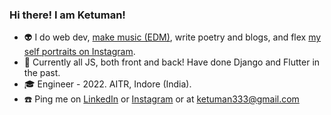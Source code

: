 ### Hi there! I am Ketuman! 

- 👽 I do web dev, [make music (EDM)](https://www.youtube.com/channel/UCZrpkuw254gMrjlIZd8bS1g), write poetry and blogs, and flex [my self portraits on Instagram](https://www.instagram.com/k2maan/).
- 💛 Currently all JS, both front and back! Have done Django and Flutter in the past.
- 🎓 Engineer - 2022. AITR, Indore (India).
- ☎️ Ping me on [LinkedIn](https://www.linkedin.com/in/k2maan/) or [Instagram](https://www.instagram.com/k2maan/) or at ketuman333@gmail.com
